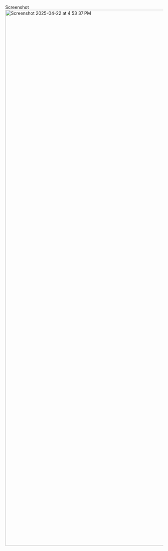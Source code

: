 Screenshot
<img width="1710" alt="Screenshot 2025-04-22 at 4 53 37 PM" src="https://github.com/user-attachments/assets/229c82ce-d5fe-4d92-b165-175bcff037a9" />
